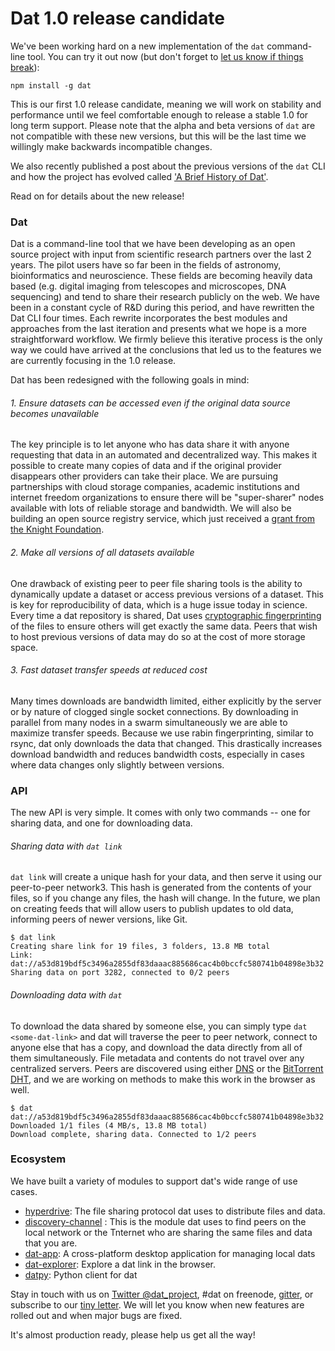 # Dat 1.0 release candidate

We've been working hard on a new implementation of the `dat` command-line tool. You can try it out now (but don't forget to [let us know if things break](http://gitter.im/datproject/discussions)):

```
npm install -g dat
```

This is our first 1.0 release candidate, meaning we will work on stability and performance until we feel comfortable enough to release a stable 1.0 for long term support. Please note that the alpha and beta versions of `dat` are not compatible with these new versions, but this will be the last time we willingly make backwards incompatible changes.

We also recently published a post about the previous versions of the `dat` CLI and how the project has evolved called ['A Brief History of Dat'](http://dat-data.com/blog/2016-01-19-brief-history-of-dat).

Read on for details about the new release!

### Dat

Dat is a command-line tool that we have been developing as an open source project with input from scientific research partners over the last 2 years. The pilot users have so far been in the fields of astronomy, bioinformatics and neuroscience. These fields are becoming heavily data based (e.g. digital imaging from telescopes and microscopes, DNA sequencing) and tend to share their research publicly on the web. We have been in a constant cycle of R&D during this period, and have rewritten the Dat CLI four times. Each rewrite incorporates the best modules and approaches from the last iteration and presents what we hope is a more straightforward workflow. We firmly believe this iterative process is the only way we could have arrived at the conclusions that led us to the features we are currently focusing in the 1.0 release.

Dat has been redesigned with the following goals in mind:

###### 1. Ensure datasets can be accessed even if the original data source becomes unavailable

The key principle is to let anyone who has data share it with anyone requesting that data in an automated and decentralized way. This makes it possible to create many copies of data and if the original provider disappears other providers can take their place. We are pursuing partnerships with cloud storage companies, academic institutions and internet freedom organizations to ensure there will be "super-sharer" nodes available with lots of reliable storage and bandwidth. We will also be building an open source registry service, which just received a [grant from the Knight Foundation](http://www.knightfoundation.org/grants/201551933/).

###### 2. Make all versions of all datasets available

One drawback of existing peer to peer file sharing tools is the ability to dynamically update a dataset or access previous versions of a dataset. This is key for reproducibility of data, which is a huge issue today in science. Every time a dat repository is shared, Dat uses [cryptographic fingerprinting](http://github.com/maxogden/rabin) of the files to ensure others will get exactly the same data. Peers that wish to host previous versions of data may do so at the cost of more storage space.

###### 3. Fast dataset transfer speeds at reduced cost

Many times downloads are bandwidth limited, either explicitly by the server or by nature of clogged single socket connections. By downloading in parallel from many nodes in a swarm simultaneously we are able to maximize transfer speeds. Because we use rabin fingerprinting, similar to rsync, dat only downloads the data that changed. This drastically increases download bandwidth and reduces bandwidth costs, especially in cases where data changes only slightly between versions.

### API

The new API is very simple. It comes with only two commands -- one for sharing data, and one for downloading data.

###### Sharing data with `dat link`

`dat link` will create a unique hash for your data, and then serve it using our peer-to-peer network3. This hash is generated from the contents of your files, so if you change any files, the hash will change. In the future, we plan on creating feeds that will allow users to publish updates to old data, informing peers of newer versions, like Git.

```
$ dat link
Creating share link for 19 files, 3 folders, 13.8 MB total
Link: dat://a53d819bdf5c3496a2855df83daaac885686cac4b0bccfc580741b04898e3b32
Sharing data on port 3282, connected to 0/2 peers
```

###### Downloading data with `dat`

To download the data shared by someone else, you can simply type `dat <some-dat-link>` and dat will traverse the peer to peer network, connect to anyone else that has a copy, and download the data directly from all of them simultaneously. File metadata and contents do not travel over any centralized servers. Peers are discovered using either [DNS](http://npmjs.org/dns-discovery) or the [BitTorrent DHT](https://www.npmjs.com/package/bittorrent-dht), and we are working on methods to make this work in the browser as well.

```
$ dat dat://a53d819bdf5c3496a2855df83daaac885686cac4b0bccfc580741b04898e3b32
Downloaded 1/1 files (4 MB/s, 13.8 MB total)
Download complete, sharing data. Connected to 1/2 peers
```

### Ecosystem

We have built a variety of modules to support dat's wide range of use cases.

  * [hyperdrive](http://github.com/mafintosh/hyperdrive): The file sharing protocol dat uses to distribute files and data.
  * [discovery-channel](http://github.com/maxogden/discovery-channel)
  : This is the module dat uses to find peers on the local network or the Tnternet who are sharing the same files and data that you are.
  * [dat-app](http://github.com/karissa/dat-app): A cross-platform desktop application for managing local dats
  * [dat-explorer](http://github.com/karissa/dat-explorer): Explore a dat link in the browser.
  * [datpy](http://github.com/karissa/datpy): Python client for dat

Stay in touch with us on [Twitter @dat_project](http://twitter.com/dat_project), #dat on freenode, [gitter](http://gitter.im/datproject/discussion), or subscribe to our [tiny letter](http://tinyletter.com/datdata). We will let you know when new features are rolled out and when major bugs are fixed.

It's almost production ready, please help us get all the way!
